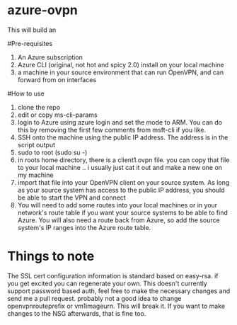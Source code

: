# azure-ovpn

This will build an

#Pre-requisites

1. An Azure subscription
2. Azure CLI (original, not hot and spicy 2.0) install on your local machine
3. a machine in your source environment that can run OpenVPN, and can forward from on interfaces


#How to use
1. clone the repo
2. edit or copy ms-cli-params
3. login to Azure using azure login and set the mode to ARM. You can do this by removing the first few comments from msft-cli if you like.
4. SSH onto the machine using the public IP address. The address is in the script output
5. sudo to root (sudo su -)
6. in roots home directory, there is a client1.ovpn file. you can copy that file to your local machine .. i usually just cat it out and make a new one on my machine
7. import that file into your OpenVPN client on your source system. As long as your source system has access to the public IP address, you should be able to start the VPN and connect
8. You will need to add some routes into your local machines or in your network's route table if you want your source systems to be able to find Azure. You will also need a route back from Azure, so add the source system's IP ranges into the Azure route table.



# Things to note
The SSL cert configuration information is standard based on easy-rsa.  if you get excited you can regenerate your own. This doesn't currently support password based auth, feel free to make the necessary changes and send me a pull request. probably not a good idea to change openvpnrouteprefix or vm1imageurn.  This will break it.  If you want to make changes to the NSG afterwards, that is fine too.
